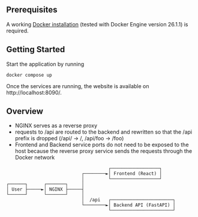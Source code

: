 ## Prerequisites
A working [Docker installation](https://docs.docker.com/engine/install/) (tested with Docker Engine version 26.1.1) is required.

## Getting Started

Start the application by running
```
docker compose up
```
Once the services are running, the website is available on http://localhost:8090/.

## Overview
- NGINX serves as a reverse proxy
- requests to /api are routed to the backend and rewritten so that the /api prefix is dropped (/api/ -> /, /api/foo -> /foo)
- Frontend and Backend service ports do not need to be exposed to the host because the reverse proxy service sends the requests through the Docker network

```
                                      ┌──────────────────┐     
                            ┌────────►│ Frontend (React) │     
                            │         └──────────────────┘         
┌──────┐      ┌───────┐     │                                  
│ User ├─────►│ NGINX ├─────┤                                  
└──────┘      └───────┘     │                                  
                            │  /api   ┌───────────────────────┐
                            └────────►│ Backend API (FastAPI) │
                                      └───────────────────────┘
```
                                                               
                                                               
                                                               
                                                               
                                                               
                                                               
                                                               
                                                               

